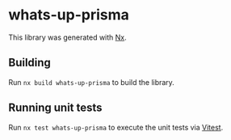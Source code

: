 # whats-up-prisma

This library was generated with [Nx](https://nx.dev).

## Building

Run `nx build whats-up-prisma` to build the library.

## Running unit tests

Run `nx test whats-up-prisma` to execute the unit tests via [Vitest](https://vitest.dev/).
